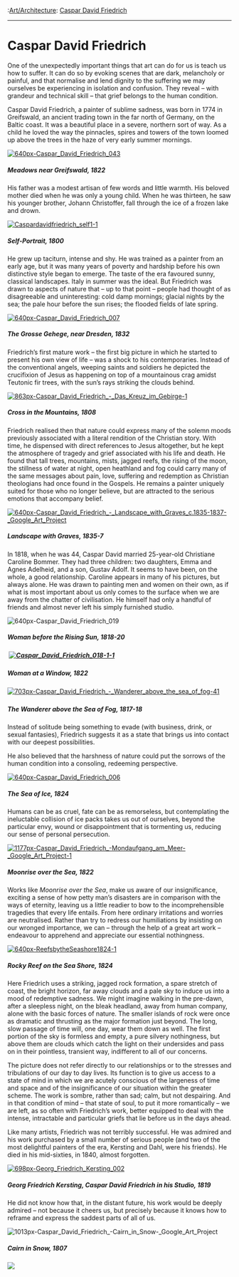 :[Art/Architecture](https://www.theschooloflife.com/thebookoflife/category/leisure/artarchitecture/): [Caspar David Friedrich](https://www.theschooloflife.com/thebookoflife/the-great-artists-caspar-david-friedrich/)

* * *

# Caspar David Friedrich

One of the unexpectedly important things that art can do for us is teach us how to suffer. It can do so by evoking scenes that are dark, melancholy or painful, and that normalise and lend dignity to the suffering we may ourselves be experiencing in isolation and confusion. They reveal – with grandeur and technical skill – that grief belongs to the human condition.

Caspar David Friedrich, a painter of sublime sadness, was born in 1774 in Greifswald, an ancient trading town in the far north of Germany, on the Baltic coast. It was a beautiful place in a severe, northern sort of way. As a child he loved the way the pinnacles, spires and towers of the town loomed up above the trees in the haze of very early summer mornings.&nbsp;

[![640px-Caspar_David_Friedrich_043](https://www.theschooloflife.com/thebookoflife/wp-content/uploads/2014/11/640px-Caspar_David_Friedrich_043.jpg)](http://www.thebookoflife.org/wp-content/uploads/2014/11/640px-Caspar_David_Friedrich_043.jpg)

##### Meadows near Greifswald, 1822

His father was a modest artisan of few words and little warmth. His beloved mother died when he was only a young child. When he was thirteen, he saw his younger brother, Johann Christoffer, fall through the ice of a frozen lake and drown.

[![Caspardavidfriedrich_self1-1](https://www.theschooloflife.com/thebookoflife/wp-content/uploads/2014/11/Caspardavidfriedrich_self1-1.jpg)](http://www.thebookoflife.org/wp-content/uploads/2014/11/Caspardavidfriedrich_self1-1.jpg)

##### Self-Portrait, 1800

He grew up taciturn, intense and shy. He was trained as a painter from an early age, but it was many years of poverty and hardship before his own distinctive style began to emerge. The taste of the era favoured sunny, classical landscapes. Italy in summer was the ideal. But Friedrich was drawn to aspects of nature that – up to that point – people had thought of as disagreeable and uninteresting: cold damp mornings; glacial nights by the sea; the pale hour before the sun rises; the flooded fields of late spring.&nbsp;

[![640px-Caspar_David_Friedrich_007](https://www.theschooloflife.com/thebookoflife/wp-content/uploads/2014/11/640px-Caspar_David_Friedrich_0071.jpg)](http://www.thebookoflife.org/wp-content/uploads/2014/11/640px-Caspar_David_Friedrich_0071.jpg)

##### The Grosse Gehege, near Dresden, 1832

Friedrich’s first mature work – the first big picture in which he started to present his own view of life – was a shock to his contemporaries. Instead of the conventional angels, weeping saints and soldiers he depicted the crucifixion of Jesus as happening on top of a mountainous crag amidst Teutonic fir trees, with the sun’s rays striking the clouds behind.

[![863px-Caspar_David_Friedrich_-_Das_Kreuz_im_Gebirge-1](https://www.theschooloflife.com/thebookoflife/wp-content/uploads/2014/11/863px-Caspar_David_Friedrich_-_Das_Kreuz_im_Gebirge-1.jpg)](http://www.thebookoflife.org/wp-content/uploads/2014/11/863px-Caspar_David_Friedrich_-_Das_Kreuz_im_Gebirge-1.jpg)

##### Cross in the Mountains, 1808

Friedrich realised then that nature could express many of the solemn moods previously associated with a literal rendition of the Christian story. With time, he dispensed with direct references to Jesus altogether, but he kept the atmosphere of tragedy and grief associated with his life and death. He found that tall trees, mountains, mists, jagged reefs, the rising of the moon, the stillness of water at night, open heathland and fog could carry many of the same messages about pain, love, suffering and redemption as Christian theologians had once found in the Gospels. He remains a painter uniquely suited for those who no longer believe, but are attracted to the serious emotions that accompany belief.

[![640px-Caspar_David_Friedrich_-_Landscape_with_Graves_c._1835-1837_-_Google_Art_Project](https://www.theschooloflife.com/thebookoflife/wp-content/uploads/2014/11/640px-Caspar_David_Friedrich_-_Landscape_with_Graves_c._1835-1837_-_Google_Art_Project.jpg)](http://www.thebookoflife.org/wp-content/uploads/2014/11/640px-Caspar_David_Friedrich_-_Landscape_with_Graves_c._1835-1837_-_Google_Art_Project.jpg)

##### Landscape with Graves, 1835-7

In 1818, when he was 44, Caspar David married 25-year-old Christiane Caroline Bommer. They had three children: two daughters, Emma and Agnes Adelheid, and a son, Gustav Adolf. It seems to have been, on the whole, a good relationship. Caroline appears in many of his pictures, but always alone. He was drawn to painting men and women on their own, as if what is most important about us only comes to the surface when we are away from the chatter of civilisation. He himself had only a handful of friends and almost never left his simply furnished studio.

![640px-Caspar_David_Friedrich_019](https://www.theschooloflife.com/thebookoflife/wp-content/uploads/2014/09/640px-Caspar_David_Friedrich_019.jpg)

##### Woman before the Rising Sun, 1818-20&nbsp;

##### 

##### &nbsp;[![Caspar_David_Friedrich_018-1-1](https://www.theschooloflife.com/thebookoflife/wp-content/uploads/2014/11/Caspar_David_Friedrich_018-1-1.jpg)](http://www.thebookoflife.org/wp-content/uploads/2014/11/Caspar_David_Friedrich_018-1-1.jpg)

##### Woman at a Window, 1822

[![703px-Caspar_David_Friedrich_-_Wanderer_above_the_sea_of_fog-41](https://www.theschooloflife.com/thebookoflife/wp-content/uploads/2014/11/703px-Caspar_David_Friedrich_-_Wanderer_above_the_sea_of_fog-41.jpg)](http://www.thebookoflife.org/wp-content/uploads/2014/11/703px-Caspar_David_Friedrich_-_Wanderer_above_the_sea_of_fog-41.jpg)

##### 

##### The Wanderer above the Sea of Fog, 1817-18

Instead of solitude being something to evade (with business, drink, or sexual fantasies), Friedrich suggests it as a state that brings us into contact with our deepest possibilities.

He also believed that the harshness of nature could put the sorrows of the human condition into a consoling, redeeming perspective.

[![640px-Caspar_David_Friedrich_006](https://www.theschooloflife.com/thebookoflife/wp-content/uploads/2014/11/640px-Caspar_David_Friedrich_006.jpg)](http://www.thebookoflife.org/wp-content/uploads/2014/11/640px-Caspar_David_Friedrich_006.jpg)

##### The Sea of Ice, 1824

Humans can be as cruel, fate can be as remorseless, but contemplating the ineluctable collision of ice packs takes us out of ourselves, beyond the particular envy, wound or disappointment that is tormenting us, reducing our sense of personal persecution.

[![1177px-Caspar_David_Friedrich_-_Mondaufgang_am_Meer_-_Google_Art_Project-1](https://www.theschooloflife.com/thebookoflife/wp-content/uploads/2014/11/1177px-Caspar_David_Friedrich_-_Mondaufgang_am_Meer_-_Google_Art_Project-1.jpg)](http://www.thebookoflife.org/wp-content/uploads/2014/11/1177px-Caspar_David_Friedrich_-_Mondaufgang_am_Meer_-_Google_Art_Project-1.jpg)

##### Moonrise over the Sea, 1822

Works like _Moonrise over the Sea_, make us aware of our insignificance, exciting a sense of how petty man’s disasters are in comparison with the ways of eternity, leaving us a little readier to bow to the incomprehensible tragedies that every life entails. From here ordinary irritations and worries are neutralised. Rather than try to redress our humiliations by insisting on our wronged importance, we can – through the help of a great art work – endeavour to apprehend and appreciate our essential nothingness.

[![640px-ReefsbytheSeashore1824-1](https://www.theschooloflife.com/thebookoflife/wp-content/uploads/2014/11/640px-ReefsbytheSeashore1824-1.jpg)](http://www.thebookoflife.org/wp-content/uploads/2014/11/640px-ReefsbytheSeashore1824-1.jpg)

##### Rocky Reef on the Sea Shore, 1824

Here Friedrich uses a striking, jagged rock formation, a spare stretch of coast, the bright horizon, far away clouds and a pale sky to induce us into a mood of redemptive sadness. We might imagine walking in the pre-dawn, after a sleepless night, on the bleak headland, away from human company, alone with the basic forces of nature. The smaller islands of rock were once as dramatic and thrusting as the major formation just beyond. The long, slow passage of time will, one day, wear them down as well. The first portion of the sky is formless and empty, a pure silvery nothingness, but above them are clouds which catch the light on their undersides and pass on in their pointless, transient way, indifferent to all of our concerns.

The picture does not refer directly to our relationships or to the stresses and tribulations of our day to day lives. Its function is to give us access to a state of mind in which we are acutely conscious of the largeness of time and space and of the insignificance of our situation within the greater scheme. The work is sombre, rather than sad; calm, but not despairing. And in that condition of mind – that state of soul, to put it more romantically – we are left, as so often with Friedrich’s work, better equipped to deal with the intense, intractable and particular griefs that lie before us in the days ahead.

Like many artists, Friedrich was not terribly successful. He was admired and his work purchased by a small number of serious people (and two of the most delightful painters of the era, Kersting and Dahl, were his friends). He died in his mid-sixties, in 1840, almost forgotten.

[![698px-Georg_Friedrich_Kersting_002](https://www.theschooloflife.com/thebookoflife/wp-content/uploads/2014/11/698px-Georg_Friedrich_Kersting_002.jpg)](http://www.thebookoflife.org/wp-content/uploads/2014/11/698px-Georg_Friedrich_Kersting_002.jpg)

##### Georg Friedrich Kersting, Caspar David Friedrich in his Studio, 1819

He did not know how that, in the distant future, his work would be deeply admired – not because it cheers us, but precisely because it knows how to reframe and express the saddest parts of all of us.

![1013px-Caspar_David_Friedrich_-_Cairn_in_Snow_-_Google_Art_Project](https://www.theschooloflife.com/thebookoflife/wp-content/uploads/2014/09/1013px-Caspar_David_Friedrich_-_Cairn_in_Snow_-_Google_Art_Project.jpg)

##### Cairn in Snow, 1807

[![](https://img.youtube.com/vi/go87azXN5Ms/0.jpg)](https://www.youtube.com/embed/go87azXN5Ms '')
